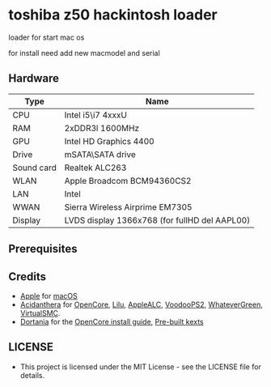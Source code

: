 # toshiba z50 hackintosh loader
loader for start mac os

for install need add new macmodel and serial
## Hardware

| Type          | Name                                            |
| ------------- | ----------------------------------------------- |
| CPU           | Intel i5\i7 4xxxU                               |
| RAM           | 2xDDR3l 1600MHz                                 |
| GPU           | Intel HD Graphics 4400                          |
| Drive         | mSATA\SATA drive                                |
| Sound card    | Realtek ALC263                                  |
| WLAN          | Apple Broadcom BCM94360CS2                      |
| LAN           | Intel                                           |
| WWAN          | Sierra Wireless Airprime EM7305                 |
| Display       | LVDS display 1366x768 (for fullHD del AAPL00)   |


## Prerequisites

## Credits

- [Apple](https://apple.com) for [macOS](https://www.apple.com/macos/)
- [Acidanthera](https://github.com/acidanthera) for [OpenCore](https://github.com/acidanthera/OpenCorePkg), [Lilu](https://github.com/acidanthera/Lilu), [AppleALC](https://github.com/acidanthera/AppleALC), [VoodooPS2](https://github.com/acidanthera/VoodooPS2), [WhateverGreen](https://github.com/acidanthera/WhateverGreen), [VirtualSMC](https://github.com/acidanthera/VirtualSMC).
- [Dortania](https://github.com/dortania) for the [OpenCore install guide](https://dortania.github.io/OpenCore-Install-Guide), [Pre-built kexts](https://dortania.github.io/builds)

## LICENSE

- This project is licensed under the MIT License - see the LICENSE file for details.
